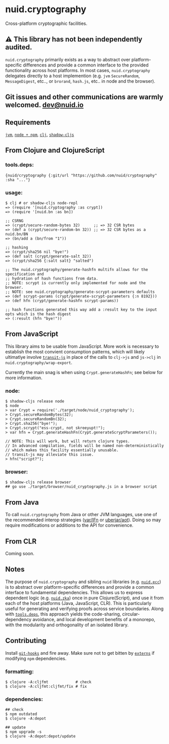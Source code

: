 # nuid.cryptography

Cross-platform cryptographic facilities.

## ⚠️  This library has not been independently audited.

`nuid.cryptography` primarily exists as a way to abstract over platform-specific differences and provide a common interface to the provided functionality across host platforms. In most cases, `nuid.cryptography` delegates directly to a host implemention (e.g. `jvm` `SecureRandom`, `MessageDigest`, etc.., or `brorand`, `hash.js`, etc.. in node and the browser).

## Git issues and other communications are warmly welcomed. [dev@nuid.io](mailto:dev@nuid.io)

## Requirements

[`jvm`](https://www.java.com/en/download/), [`node + npm`](https://nodejs.org/en/download/), [`clj`](https://clojure.org/guides/getting_started), [`shadow-cljs`](https://shadow-cljs.github.io/docs/UsersGuide.html#_installation)

## From Clojure and ClojureScript

### tools.deps:

`{nuid/cryptography {:git/url "https://github.com/nuid/cryptography" :sha "..."}`

### usage:

```
$ clj # or shadow-cljs node-repl
=> (require '[nuid.cryptography :as crypt])
=> (require '[nuid.bn :as bn])

;; CSRNG
=> (crypt/secure-random-bytes 32)      ;; => 32 CSR bytes
=> (def a (crypt/secure-random-bn 32)) ;; => 32 CSR bytes as a nuid.bn/BN
=> (bn/add a (bn/from "1"))

;; hashing
=> (crypt/sha256 nil "bye!")
=> (def salt (crypt/generate-salt 32))
=> (crypt/sha256 {:salt salt} "salted")

;; The nuid.cryptography/generate-hashfn multifn allows for the specification and
;; hydration of hash functions from data.
;; NOTE: scrypt is currently only implemented for node and the browser.
;; NOTE: see nuid.cryptography/generate-scrypt-parameters defaults
=> (def scrypt-params (crypt/generate-scrypt-parameters {:n 8192}))
=> (def hfn (crypt/generate-hashfn scrypt-params))

;; hash functions generated this way add a :result key to the input opts which is the hash digest
=> (:result (hfn "bye!"))
```

## From JavaScript

This library aims to be usable from JavaScript. More work is necessary to establish the most convient consumption patterns, which will likely ultimatlye involve [`transit-js`](https://github.com/cognitect/transit-js) in place of the calls to `clj->js` and `js->clj` in `nuid.cryptography/wrap-export`.

Currently the main snag is when using `Crypt.generateHashFn`; see below for more information.

### node:

```
$ shadow-cljs release node
$ node
> var Crypt = require('./target/node/nuid_cryptography');
> Crypt.secureRandomBytes(32);
> Crypt.secureRandomBn(32);
> Crypt.sha256("bye!");
> Crypt.scrypt("ess-crypt, not skreeyupt!");
> var hfn = Crypt.generateHashFn(Crypt.generateScryptParameters());

// NOTE: This will work, but will return clojure types.
// In advanced compilation, fields will be named non-deterministically
// which makes this facility essentially unusable.
// transit-js may alleviate this issue.
> hfn("script?");
```

### browser:

```
$ shadow-cljs release browser
## go use ./target/browser/nuid_cryptography.js in a browser script
```

## From Java

To call `nuid.cryptography` from Java or other JVM languages, use one of the recommended interop strategies ([var/IFn](https://clojure.org/reference/java_interop#_calling_clojure_from_java) or [uberjar/aot](https://push-language.hampshire.edu/t/calling-clojure-code-from-java/865)). Doing so may require modifications or additions to the API for convenience.

## From CLR

Coming soon.

## Notes

The purpose of `nuid.cryptography` and sibling `nuid` libraries (e.g. [`nuid.ecc`](https://github.com/nuid/ecc)) is to abstract over platform-specific differences and provide a common interface to fundamental dependencies. This allows us to express dependent logic (e.g. [`nuid.zka`](https://github.com/nuid/zka)) once in pure Clojure(Script), and use it from each of the host platforms (Java, JavaScript, CLR). This is particularly useful for generating and verifying proofs across service boundaries. Along with [`tools.deps`](https://clojure.org/guides/deps_and_cli), this approach yields the code-sharing, circular-dependency avoidance, and local development benefits of a monorepo, with the modularity and orthogonality of an isolated library.

## Contributing

Install [`git-hooks`](https://github.com/icefox/git-hooks) and fire away. Make sure not to get bitten by [`externs`](https://clojurescript.org/guides/externs) if modifying `npm` dependencies.

### formatting:

```
$ clojure -A:cljfmt            # check
$ clojure -A:cljfmt:cljfmt/fix # fix
```

### dependencies:

```
## check
$ npm outdated
$ clojure -A:depot

## update
$ npm upgrade -s
$ clojure -A:depot:depot/update
```
